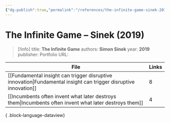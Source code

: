 ```yaml
---
{"dg-publish":true,"permalink":"/references/the-infinite-game-sinek-2019/"}
---
```



# The Infinite Game – Sinek (2019)

> [!info]
> title: **The Infinite Game**
> authors: **Simon Sinek**
> year: **2019**
> publisher: Portfolio
> URL: 



| File                                                                                                                | Links |
| ------------------------------------------------------------------------------------------------------------------- | ----- |
| [[Fundamental insight can trigger disruptive innovation\|Fundamental insight can trigger disruptive innovation]] | 8     |
| [[Incumbents often invent what later destroys them\|Incumbents often invent what later destroys them]]           | 4     |

{ .block-language-dataview}
